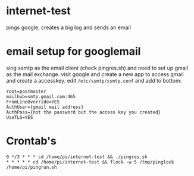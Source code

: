 # internet-test

pings google, creates a big log and sends an email

# email setup for googlemail

sing ssmtp as the email client (check pingres.sh) and need to set up gmail as the mail exchange.
visit google and create a new app to access gmail and create a accesskey.
edit ```/etc/ssmtp/ssmtp.conf``` and add to bottom:

```
root=postmaster
mailhub=smtp.gmail.com:465
FromLineOverride=YES
AuthUser={gmail mail address}
AuthPass={not the password but the access key you created}
UseTLS=YES
```

# Crontab's
```
0 */3 * * * cd /home/pi/internet-test && ./pingres.sh
* * * * * cd /home/pi/internet-test && flock -w 5 /tmp/pinglock /home/pi/pingrun.sh
```
